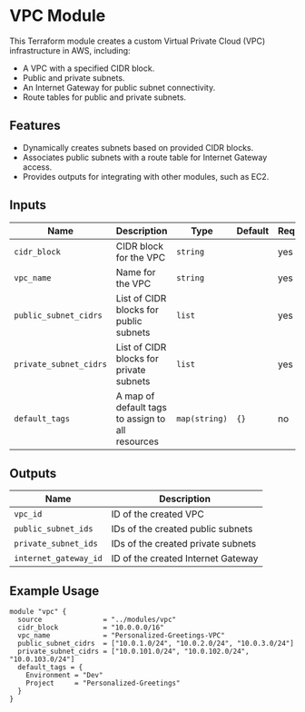 # VPC Module

This Terraform module creates a custom Virtual Private Cloud (VPC) infrastructure in AWS, including:

- A VPC with a specified CIDR block.
- Public and private subnets.
- An Internet Gateway for public subnet connectivity.
- Route tables for public and private subnets.

## Features

- Dynamically creates subnets based on provided CIDR blocks.
- Associates public subnets with a route table for Internet Gateway access.
- Provides outputs for integrating with other modules, such as EC2.

## Inputs

| Name                  | Description                                     | Type        | Default | Required |
|-----------------------|-------------------------------------------------|-------------|---------|----------|
| `cidr_block`          | CIDR block for the VPC                         | `string`    |         | yes      |
| `vpc_name`            | Name for the VPC                               | `string`    |         | yes      |
| `public_subnet_cidrs` | List of CIDR blocks for public subnets          | `list`      |         | yes      |
| `private_subnet_cidrs`| List of CIDR blocks for private subnets         | `list`      |         | yes      |
| `default_tags`        | A map of default tags to assign to all resources| `map(string)`| `{}`   | no       |

## Outputs

| Name                   | Description                                |
|------------------------|--------------------------------------------|
| `vpc_id`               | ID of the created VPC                     |
| `public_subnet_ids`    | IDs of the created public subnets          |
| `private_subnet_ids`   | IDs of the created private subnets         |
| `internet_gateway_id`  | ID of the created Internet Gateway         |

## Example Usage

```hcl
module "vpc" {
  source               = "../modules/vpc"
  cidr_block           = "10.0.0.0/16"
  vpc_name             = "Personalized-Greetings-VPC"
  public_subnet_cidrs  = ["10.0.1.0/24", "10.0.2.0/24", "10.0.3.0/24"]
  private_subnet_cidrs = ["10.0.101.0/24", "10.0.102.0/24", "10.0.103.0/24"]
  default_tags = {
    Environment = "Dev"
    Project     = "Personalized-Greetings"
  }
}

